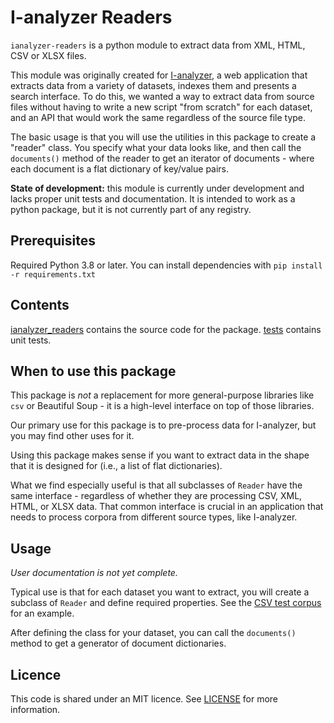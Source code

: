# I-analyzer Readers

`ianalyzer-readers` is a python module to extract data from XML, HTML, CSV or XLSX files.

This module was originally created for [I-analyzer](https://github.com/UUDigitalHumanitieslab/I-analyzer), a web application that extracts data from a variety of datasets, indexes them and presents a search interface. To do this, we wanted a way to extract data from source files without having to write a new script "from scratch" for each dataset, and an API that would work the same regardless of the source file type.

The basic usage is that you will use the utilities in this package to create a "reader" class. You specify what your data looks like, and then call the `documents()` method of the reader to get an iterator of documents - where each document is a flat dictionary of key/value pairs.

**State of development:** this module is currently under development and lacks proper unit tests and documentation. It is intended to work as a python package, but it is not currently part of any registry.

## Prerequisites

Required Python 3.8 or later. You can install dependencies with `pip install -r requirements.txt`

## Contents

[ianalyzer_readers](./ianalyzer_readers/) contains the source code for the package. [tests](./tests/) contains unit tests.

## When to use this package

This package is *not* a replacement for more general-purpose libraries like `csv` or Beautiful Soup - it is a high-level interface on top of those libraries.

Our primary use for this package is to pre-process data for I-analyzer, but you may find other uses for it.

Using this package makes sense if you want to extract data in the shape that it is designed for (i.e., a list of flat dictionaries).

What we find especially useful is that all subclasses of `Reader` have the same interface - regardless of whether they are processing CSV, XML, HTML, or XLSX data. That common interface is crucial in an application that needs to process corpora from different source types, like I-analyzer.

## Usage

*User documentation is not yet complete.*

Typical use is that for each dataset you want to extract, you will create a subclass of `Reader` and define required properties. See the [CSV test corpus](./tests/mock_csv_corpus.py) for an example.

After defining the class for your dataset, you can call the `documents()` method to get a generator of document dictionaries.

## Licence

This code is shared under an MIT licence. See [LICENSE](./LICENSE) for more information.